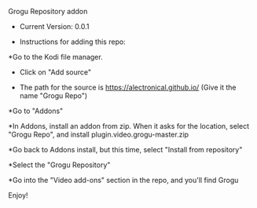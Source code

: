 Grogu Repository addon

* Current Version: 0.0.1

* Instructions for adding this repo:

*Go to the Kodi file manager.

* Click on "Add source"

* The path for the source is https://alectronical.github.io/ (Give it the name "Grogu Repo")

*Go to "Addons"

*In Addons, install an addon from zip. When it asks for the location, select "Grogu Repo", and install plugin.video.grogu-master.zip

*Go back to Addons install, but this time, select "Install from repository"

*Select the "Grogu Repository"

*Go into the "Video add-ons" section in the repo, and you'll find Grogu

Enjoy!
